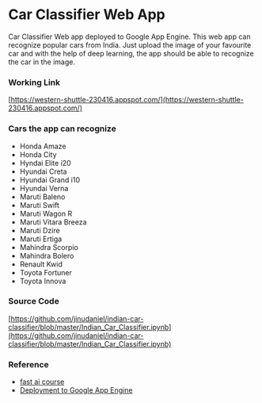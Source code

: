 # Car Classifier Web App
Car Classifier Web app deployed to Google App Engine. This web app can recognize popular cars from India. Just upload the image of 
your favourite car and with the help of deep learning, the app should be able to recognize the car in the image.

### Working Link
[https://western-shuttle-230416.appspot.com/](https://western-shuttle-230416.appspot.com/)

### Cars the app can recognize
* Honda Amaze
* Honda City
* Hyndai Elite i20
* Hyundai Creta
* Hyundai Grand i10
* Hyundai Verna
* Maruti Baleno
* Maruti Swift
* Maruti Wagon R
* Maruti Vitara Breeza
* Maruti Dzire
* Maruti Ertiga
* Mahindra Scorpio
* Mahindra Bolero
* Renault Kwid
* Toyota Fortuner
* Toyota Innova

### Source Code
[https://github.com/jinudaniel/indian-car-classifier/blob/master/Indian_Car_Classifier.ipynb](https://github.com/jinudaniel/indian-car-classifier/blob/master/Indian_Car_Classifier.ipynb)

### Reference
* [fast ai course](https://course.fast.ai/)
* [Deployment to Google App Engine](https://course.fast.ai/deployment_google_app_engine.html)






